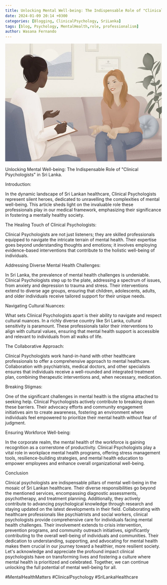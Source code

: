 ```yaml
---
title: Unlocking Mental Well-being: The Indispensable Role of "Clinical Psychologists" in Sri Lanka.
date: 2024-01-09 20:14 +0300
categories: [Blogging, ClinicalPsychology, SriLanka]
tags: [blog, Psychology, MentalHealth,role, professionalism]
author: Wasana Fernando
---
```



![Desktop View](assets/1704791862403.jpg)

Unlocking Mental Well-being: The Indispensable Role of "Clinical Psychologists" in Sri Lanka.

Introduction:

In the dynamic landscape of Sri Lankan healthcare, Clinical Psychologists represent silent heroes, dedicated to unravelling the complexities of mental well-being. This article sheds light on the invaluable role these professionals play in our medical framework, emphasizing their significance in fostering a mentally healthy society.

The Healing Touch of Clinical Psychologists:

Clinical Psychologists are not just listeners; they are skilled professionals equipped to navigate the intricate terrain of mental health. Their expertise goes beyond understanding thoughts and emotions; it involves employing evidence-based interventions that contribute to the holistic well-being of individuals.

Addressing Diverse Mental Health Challenges:

In Sri Lanka, the prevalence of mental health challenges is undeniable. Clinical Psychologists step up to the plate, addressing a spectrum of issues, from anxiety and depression to trauma and stress. Their interventions extend to diverse age groups, ensuring that children, adolescents, adults, and older individuals receive tailored support for their unique needs.

Navigating Cultural Nuances:

What sets Clinical Psychologists apart is their ability to navigate and respect cultural nuances. In a richly diverse country like Sri Lanka, cultural sensitivity is paramount. These professionals tailor their interventions to align with cultural values, ensuring that mental health support is accessible and relevant to individuals from all walks of life.

The Collaborative Approach:

Clinical Psychologists work hand-in-hand with other healthcare professionals to offer a comprehensive approach to mental healthcare. Collaboration with psychiatrists, medical doctors, and other specialists ensures that individuals receive a well-rounded and integrated treatment plan, combining therapeutic interventions and, when necessary, medication.

Breaking Stigmas:

One of the significant challenges in mental health is the stigma attached to seeking help. Clinical Psychologists actively contribute to breaking down these barriers. Their advocacy efforts and community engagement initiatives aim to create awareness, fostering an environment where individuals feel empowered to prioritize their mental health without fear of judgment.

Ensuring Workforce Well-being:

In the corporate realm, the mental health of the workforce is gaining recognition as a cornerstone of productivity. Clinical Psychologists play a vital role in workplace mental health programs, offering stress management tools, resilience-building strategies, and mental health education to empower employees and enhance overall organizational well-being.

Conclusion 

Clinical psychologists are indispensable pillars of mental well-being in the mosaic of Sri Lankan healthcare. Their diverse responsibilities go beyond the mentioned services, encompassing diagnostic assessments, psychotherapy, and treatment planning. Additionally, they actively contribute to advancing psychological knowledge through research and staying updated on the latest developments in their field. Collaborating with healthcare professionals like psychiatrists and social workers, clinical psychologists provide comprehensive care for individuals facing mental health challenges. Their involvement extends to crisis intervention, prevention programs, and community outreach initiatives, significantly contributing to the overall well-being of individuals and communities. Their dedication to understanding, supporting, and advocating for mental health makes them crucial in our journey toward a healthier, more resilient society. Let's acknowledge and appreciate the profound impact clinical psychologists have on transforming lives and fostering a culture where mental health is prioritized and celebrated. Together, we can continue unlocking the full potential of mental well-being for all.

#MentalHealthMatters #ClinicalPsychology #SriLankaHealthcare